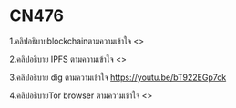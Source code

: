 # CN476

1.คลิปอธิบายblockchainตามความเข้าใจ
<>

2.คลิปอธิบาย IPFS ตามความเข้าใจ 
<>

3.คลิปอธิบาย dig ตามความเข้าใจ
<https://youtu.be/bT922EGp7ck>

4.คลิปอธิบายTor browser ตามความเข้าใจ
<>
